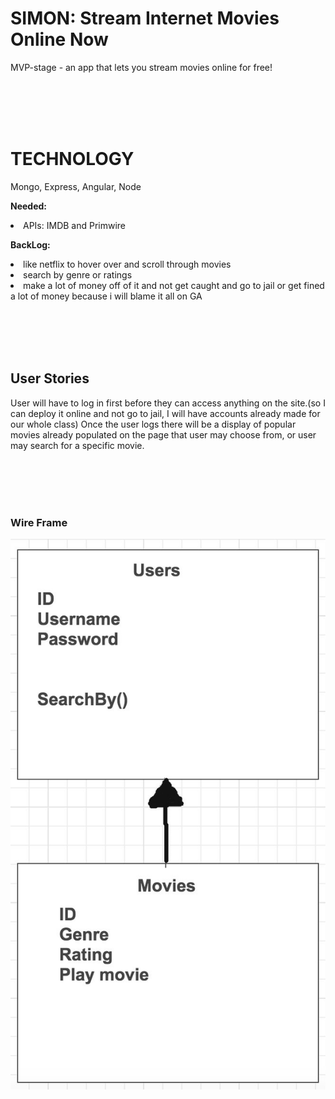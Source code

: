 <H1>SIMON: Stream Internet Movies Online Now</H1>

MVP-stage - an app that lets you stream movies online for free!

<br><br><br><br>

<h1>TECHNOLOGY</h1>

Mongo, Express, Angular, Node

<strong>Needed:</strong>
<li>APIs: IMDB and Primwire</li>

<strong>BackLog:</strong>
<li>like netflix to hover over and scroll through movies</li>
<li>search by genre or ratings</li>
<li>make a lot of money off of it and not get caught and go to jail or get fined a lot of money because i will blame it all on GA</li>


<br><br><br><br>

<h2>User Stories</h2>

User will have to log in first before they can access anything on the site.(so I can deploy it online and not go to jail, I will have accounts already made for our whole class)
Once the user logs there will be a display of popular movies already populated on the page that user may choose from, or user may search for a specific movie.


<br><br><br><br>

<h3> Wire Frame </h3>

![image2](Screenshot2.jpg)

